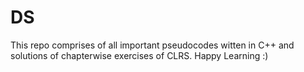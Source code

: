 # DS
This repo comprises of all important pseudocodes witten in C++ and solutions of chapterwise exercises of CLRS. Happy Learning :)
